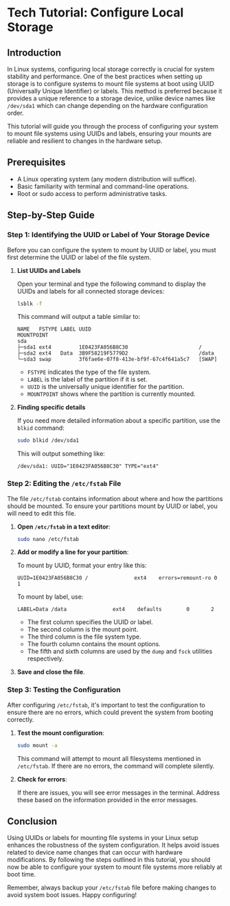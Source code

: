 # Tech Tutorial: Configure Local Storage

## Introduction

In Linux systems, configuring local storage correctly is crucial for system stability and performance. One of the best practices when setting up storage is to configure systems to mount file systems at boot using UUID (Universally Unique Identifier) or labels. This method is preferred because it provides a unique reference to a storage device, unlike device names like `/dev/sda1` which can change depending on the hardware configuration order.

This tutorial will guide you through the process of configuring your system to mount file systems using UUIDs and labels, ensuring your mounts are reliable and resilient to changes in the hardware setup.

## Prerequisites

- A Linux operating system (any modern distribution will suffice).
- Basic familiarity with terminal and command-line operations.
- Root or sudo access to perform administrative tasks.

## Step-by-Step Guide

### Step 1: Identifying the UUID or Label of Your Storage Device

Before you can configure the system to mount by UUID or label, you must first determine the UUID or label of the file system.

1. **List UUIDs and Labels**

   Open your terminal and type the following command to display the UUIDs and labels for all connected storage devices:

   ```bash
   lsblk -f
   ```

   This command will output a table similar to:

   ```
   NAME   FSTYPE LABEL UUID                                   MOUNTPOINT
   sda
   ├─sda1 ext4         1E0423FA056B8C30                       /
   ├─sda2 ext4   Data  3B9F58219F5779D2                       /data
   └─sda3 swap         3f6fae6e-07f8-413e-bf9f-67c4f641a5c7   [SWAP]
   ```

   - `FSTYPE` indicates the type of the file system.
   - `LABEL` is the label of the partition if it is set.
   - `UUID` is the universally unique identifier for the partition.
   - `MOUNTPOINT` shows where the partition is currently mounted.

2. **Finding specific details** 

   If you need more detailed information about a specific partition, use the `blkid` command:

   ```bash
   sudo blkid /dev/sda1
   ```

   This will output something like:

   ```
   /dev/sda1: UUID="1E0423FA056B8C30" TYPE="ext4"
   ```

### Step 2: Editing the `/etc/fstab` File

The file `/etc/fstab` contains information about where and how the partitions should be mounted. To ensure your partitions mount by UUID or label, you will need to edit this file.

1. **Open `/etc/fstab` in a text editor**:

   ```bash
   sudo nano /etc/fstab
   ```

2. **Add or modify a line for your partition**:

   To mount by UUID, format your entry like this:

   ```
   UUID=1E0423FA056B8C30 /               ext4    errors=remount-ro 0       1
   ```

   To mount by label, use:

   ```
   LABEL=Data /data               ext4    defaults        0       2
   ```

   - The first column specifies the UUID or label.
   - The second column is the mount point.
   - The third column is the file system type.
   - The fourth column contains the mount options.
   - The fifth and sixth columns are used by the `dump` and `fsck` utilities respectively.

3. **Save and close the file**.

### Step 3: Testing the Configuration

After configuring `/etc/fstab`, it's important to test the configuration to ensure there are no errors, which could prevent the system from booting correctly.

1. **Test the mount configuration**:

   ```bash
   sudo mount -a
   ```

   This command will attempt to mount all filesystems mentioned in `/etc/fstab`. If there are no errors, the command will complete silently.

2. **Check for errors**:

   If there are issues, you will see error messages in the terminal. Address these based on the information provided in the error messages.

## Conclusion

Using UUIDs or labels for mounting file systems in your Linux setup enhances the robustness of the system configuration. It helps avoid issues related to device name changes that can occur with hardware modifications. By following the steps outlined in this tutorial, you should now be able to configure your system to mount file systems more reliably at boot time.

Remember, always backup your `/etc/fstab` file before making changes to avoid system boot issues. Happy configuring!